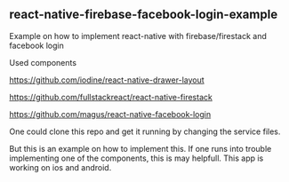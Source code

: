 ## react-native-firebase-facebook-login-example
Example on how to implement react-native with firebase/firestack and facebook login

Used components

https://github.com/iodine/react-native-drawer-layout

https://github.com/fullstackreact/react-native-firestack

https://github.com/magus/react-native-facebook-login

One could clone this repo and get it running by changing the service files.

But this is an example on how to implement this.
If one runs into trouble implementing one of the components, this is may helpfull. 
This app is working on ios and android.
